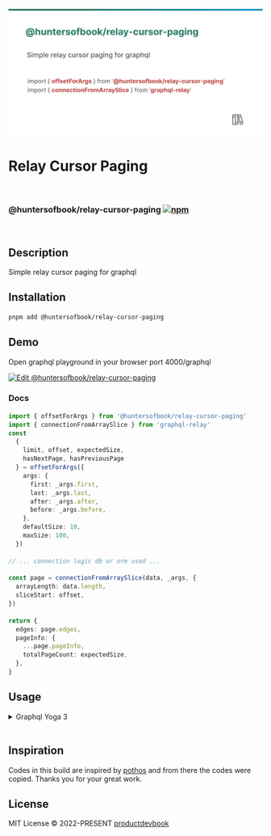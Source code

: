 ![alt text](https://github.com/huntersofbook/huntersofbook/blob/main/docs/public/images/relay-cursor-paging.jpg?raw=true)

# Relay Cursor Paging
<br/>

### @huntersofbook/relay-cursor-paging [![npm](https://img.shields.io/npm/v/@huntersofbook/relay-cursor-paging.svg)](https://npmjs.com/package/@huntersofbook/relay-cursor-paging)
<br/>

## Description
Simple relay cursor paging for graphql

## Installation

```bash
pnpm add @huntersofbook/relay-cursor-paging
```


## Demo 

Open graphql playground in your browser port 4000/graphql

[![Edit @huntersofbook/relay-cursor-paging](https://codesandbox.io/static/img/play-codesandbox.svg)](https://githubbox.com/huntersofbook/huntersofbook/tree/main/projects/graphql/playground)

### Docs
```ts
import { offsetForArgs } from '@huntersofbook/relay-cursor-paging'
import { connectionFromArraySlice } from 'graphql-relay'
const
  {
    limit, offset, expectedSize,
    hasNextPage, hasPreviousPage
  } = offsetForArgs({
    args: {
      first: _args.first,
      last: _args.last,
      after: _args.after,
      before: _args.before,
    },
    defaultSize: 10,
    maxSize: 100,
  })

// ... connection logic db or orm used ...

const page = connectionFromArraySlice(data, _args, {
  arrayLength: data.length,
  sliceStart: offset,
})

return {
  edges: page.edges,
  pageInfo: {
    ...page.pageInfo,
    totalPageCount: expectedSize,
  },
}
```

## Usage

<details><summary>Graphql Yoga 3</summary>

```ts
import { createServer } from 'node:http'
import { offsetForArgs } from '@huntersofbook/relay-cursor-paging'
import { connectionFromArraySlice } from 'graphql-relay'
import { GraphQLError } from 'graphql'
import { createSchema, createYoga } from 'graphql-yoga'

const data = [
  {
    id: 1,
    name: 'Library 1',
  },
  {
    id: 2,
    name: 'Library 2',
  },
  {
    id: 3,
    name: 'Library 3',
  },
  {
    id: 4,
    name: 'Library 4',
  },
]

export const schema = createSchema({
  typeDefs: /* GraphQL */ `
    scalar Cursor

    type PageInfo {
      hasNextPage: Boolean
      hasPreviousPage: Boolean
      startCursor: Cursor
      endCursor: Cursor
      totalPageCount: Int
    }

    type Library {
      id: ID!
      name: String!
    }

    type LibraryEdge {
        cursor: String!
        node: Library!
    }

    type LibraryConnection {
      edges: [LibraryEdge!]!
      pageInfo: PageInfo!
    }
 
    type Query {
      libraries(
        first: Int
        after: Cursor
        last: Int
        before: Cursor
      ): LibraryConnection  
    }
  `,
  resolvers: {
    Query: {
      libraries: async (_parent, _args, context, _info) => {
        const { limit, offset, expectedSize } = offsetForArgs({
          args: {
            first: _args.first,
            last: _args.last,
            after: _args.after,
            before: _args.before,
          },
        })

        if (!data)
          throw new GraphQLError('No libraries found')

        const page = connectionFromArraySlice(data, _args, {
          arrayLength: data.length,
          sliceStart: offset,
        })
        return {
          edges: page.edges,
          pageInfo: {
            ...page.pageInfo,
            totalPageCount: expectedSize,
          },
        }
      },
    },
  },
})

// Create a Yoga instance with a GraphQL schema.
const yoga = createYoga({ schema })

// Pass it into a server to hook into request handlers.
const server = createServer(yoga)

// Start the server and you're done!
server.listen(4000, () => {
  console.info('Server is running on http://localhost:4000/graphql')
})
```
</details>
</br>

## Inspiration
Codes in this build are inspired by [pothos](https://github.com/hayes/pothos) and from there the codes were copied. Thanks you for your great work.

 ## License

MIT License © 2022-PRESENT [productdevbook](https://github.com/productdevbook)